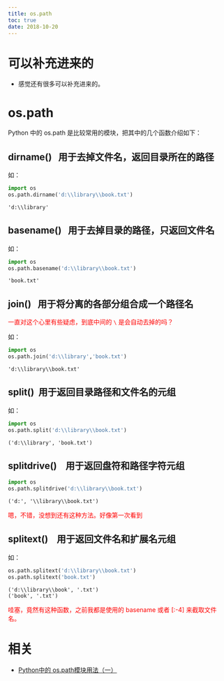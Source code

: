 ```yaml
---
title: os.path
toc: true
date: 2018-10-20
---
```

# 可以补充进来的

- 感觉还有很多可以补充进来的。

# os.path

Python 中的 os.path 是比较常用的模块，把其中的几个函数介绍如下：

## dirname()   用于去掉文件名，返回目录所在的路径

如：

```Python
import os
os.path.dirname('d:\\library\\book.txt')
```

```
'd:\\library'
```

## basename()   用于去掉目录的路径，只返回文件名

如：

```Python
import os
os.path.basename('d:\\library\\book.txt')
```

```
'book.txt'
```

## join()   用于将分离的各部分组合成一个路径名

<span style="color:red;">一直对这个心里有些疑虑，到底中间的 `\` 是会自动去掉的吗？</span>

如：

```Python
import os
os.path.join('d:\\library','book.txt')
```

```
'd:\\library\\book.txt'
```

## split()  用于返回目录路径和文件名的元组

如：

```Python
import os
os.path.split('d:\\library\\book.txt')
```

```
('d:\\library', 'book.txt')
```

## splitdrive()    用于返回盘符和路径字符元组

```Python
import os
os.path.splitdrive('d:\\library\\book.txt')
```

```
('d:', '\\library\\book.txt')
```

<span style="color:red;">嗯，不错，没想到还有这种方法。好像第一次看到</span>

## splitext()    用于返回文件名和扩展名元组

如：

```Python
os.path.splitext('d:\\library\\book.txt')
os.path.splitext('book.txt')
```

```
('d:\\library\\book', '.txt')
('book', '.txt')
```

<span style="color:red;">哇塞，竟然有这种函数，之前我都是使用的 basename 或者 [:-4] 来截取文件名。</span>



# 相关

- [Python中的 os.path模块用法（一）](https://blog.csdn.net/ziyuzhao123/article/details/8811496)
